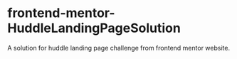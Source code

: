 # frontend-mentor-HuddleLandingPageSolution
A solution for huddle landing page challenge from frontend mentor website.
